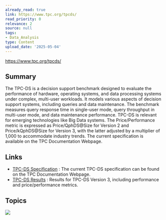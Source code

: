 ```yaml
---
already_read: true
link: https://www.tpc.org/tpcds/
read_priority: 0
relevance: 2
source: null
tags:
- Data_Analysis
type: Content
upload_date: '2025-05-04'
---
```


https://www.tpc.org/tpcds/
## Summary

The TPC-DS is a decision support benchmark designed to evaluate the performance of hardware, operating systems, and data processing systems under complex, multi-user workloads. It models various aspects of decision support systems, including queries and data maintenance. The benchmark measures query response time in single-user mode, query throughput in multi-user mode, and data maintenance performance. TPC-DS is relevant for emerging technologies like Big Data systems. The Price/Performance metric is expressed as Price/QphDS@Size for Version 2 and Price/kQphDS@Size for Version 3, with the latter adjusted by a multiplier of 1,000 to accommodate industry trends. The current specification is available on the TPC Documentation Webpage.
## Links

- [TPC-DS Specification](https://www.tpc.org/tpc_documents_current_versions/current_specifications5.asp) : The current TPC-DS specification can be found on the TPC Documentation Webpage.
- [TPC-DS Results](https://www.tpc.org/tpcds/results/tpcds_results5.asp?version=3) : Results for TPC-DS Version 3, including performance and price/performance metrics.

## Topics

![](topics/Concept/TPC%20DS)